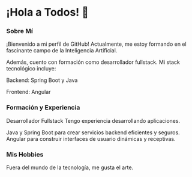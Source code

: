 # ¡Hola a Todos! 👋
### Sobre Mí
¡Bienvenido a mi perfil de GitHub! 
Actualmente, me estoy formando en el fascinante campo de la Inteligencia Artificial.

Además, cuento con formación como desarrollador fullstack. Mi stack tecnológico incluye:

Backend: Spring Boot y Java 
 
Frontend: Angular 
### Formación y Experiencia
Desarrollador Fullstack
Tengo experiencia desarrollando aplicaciones.

Java y Spring Boot para crear servicios backend eficientes y seguros.
Angular para construir interfaces de usuario dinámicas y receptivas.

### Mis Hobbies
Fuera del mundo de la tecnología, me gusta el arte. 



